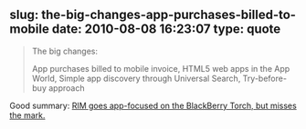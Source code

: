 slug: the-big-changes-app-purchases-billed-to-mobile
date: 2010-08-08 16:23:07
type: quote
---

> The big changes:
> 
>  App purchases billed to mobile invoice, HTML5 web apps in the App World, Simple app discovery through Universal Search, Try-before-buy approach
> 
> 

Good summary: [RIM goes app-focused on the BlackBerry Torch, but misses the mark.](http://thenextweb.com/mobile/2010/08/03/rim-goes-app-focused-on-the-blackberry-torch-but-misses-the-mark/)
